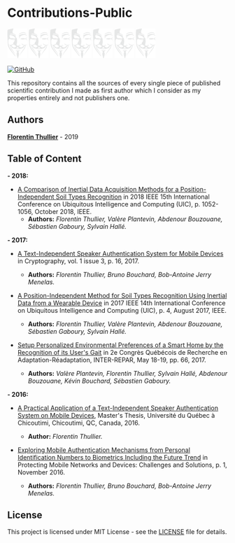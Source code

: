 # Contributions-Public

![Logo][logo] ![Logo][logo] ![Logo][logo]  ![Logo][logo]  ![Logo][logo] ![Logo][logo] ![Logo][logo]

[![GitHub](https://img.shields.io/github/license/FlorentinTh/Manuscripts-Public?style=flat-square)](https://github.com/FlorentinTh/Manuscripts-Public/blob/master/LICENSE)

This repository contains all the sources of every single piece of published scientific contribution I made as first author which I consider as my properties entirely and not publishers one.

## Authors

[**Florentin Thullier**](https://github.com/FlorentinTh) - 2019

## Table of Content

**- 2018:**

- [A Comparison of Inertial Data Acquisition Methods for a Position-Independent Soil Types Recognition](contributions/2018/contribution-6/src/manuscript.pdf) in 2018 IEEE 15th International Conference on Ubiquitous Intelligence and Computing (UIC), p. 1052-1056, October 2018, IEEE.
  - **Authors:** _Florentin Thullier, Valère Plantevin, Abdenour Bouzouane, Sébastien Gaboury, Sylvain Hallé._

**- 2017:**

- [A Text-Independent Speaker Authentication System for Mobile Devices](contributions/2017/contribution-5/src/manuscript.pdf) in Cryptography, vol. 1 issue 3, p. 16, 2017.
  - **Authors:** _Florentin Thullier, Bruno Bouchard, Bob-Antoine Jerry Menelas._

- [A Position-Independent Method for Soil Types Recognition Using Inertial Data from a Wearable Device](contributions/2017/contribution-4/src/manuscript.pdf) in 2017 IEEE 14th International Conference on Ubiquitous Intelligence and Computing (UIC), p. 4, August 2017, IEEE.
  - **Authors:** _Florentin Thullier, Valère Plantevin, Abdenour Bouzouane, Sébastien Gaboury, Sylvain Hallé._

- [Setup Personalized Environmental Preferences of a Smart Home by the Recognition of its User's Gait](contributions/2017/contribution-3/src/poster.pdf) in 2e Congrès Québécois de Recherche en Adaptation-Réadaptation, INTER-REPAR, May 18-19, pp. 66, 2017.
  - **Authors:** _Valère Plantevin, Florentin Thullier, Sylvain Hallé, Abdenour Bouzouane, Kévin Bouchard, Sébastien Gaboury._

**- 2016:**

- [A Practical Application of a Text-Independent Speaker Authentication System on Mobile Devices](contributions/2016/contribution-2/src/master-thesis.pdf), Master's Thesis, Université du Québec à Chicoutimi, Chicoutimi, QC, Canada, 2016.
  - **Author:** _Florentin Thullier._

- [Exploring Mobile Authentication Mechanisms from Personal Identification Numbers to Biometrics Including the Future Trend](contributions/2016/contribution-1/src/manuscript.pdf) in Protecting Mobile Networks and Devices: Challenges and Solutions, p. 1, November 2016.
  - **Authors:** _Florentin Thullier, Bruno Bouchard, Bob-Antoine Jerry Menelas._

## License

This project is licensed under MIT License - see the [LICENSE](LICENSE) file for details.

[logo]: img/logo.png "Logo"

